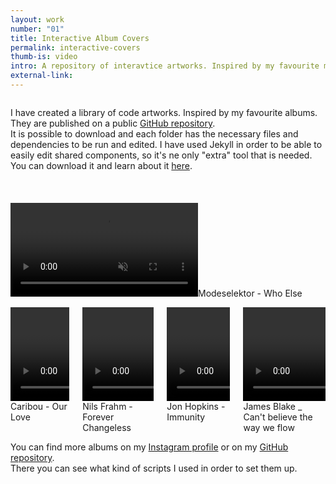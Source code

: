 ```yaml
---
layout: work
number: "01"
title: Interactive Album Covers
permalink: interactive-covers
thumb-is: video
intro: A repository of interavtice artworks. Inspired by my favourite music.
external-link:
---
```


<div markdown="1" class="column is-8 is-offset-2">


I have created a library of code artworks. Inspired by my favourite albums.
They are published on a public <a target="_blank" href="https://github.com/giacomovergnano/interactive-album-covers">GitHub repository</a>.<br> It is possible to download and each folder has the necessary files and dependencies to be run and edited.
I have used Jekyll in order to be able to easily edit shared components, so it's ne only "extra" tool that is needed. You can download it and learn about it <a target="_blank" href="http://jekyllrb.com/">here</a>.
<br><br><br><br>
<video class="video-loaded" muted playsinline autoplay loop>
  <source src="img/01/modes-works.mp4" type="video/mp4">
    <source src="img/01/modes-works.webm" type="video/webm">
</video>Modeselektor - Who Else
</div>

<div class="column is-full">
  <div class="columns is-multiline">
    <div class="column is-half">
      <video class="video-loaded" muted playsinline autoplay loop>
        <source src="img/01/caribou-works.mp4" type="video/mp4">
          <source src="img/01/caribou-works.webm" type="video/webm">
      </video>Caribou - Our Love
    </div>
    <div class="column is-half">
      <video class="video-loaded" muted playsinline autoplay loop>
        <source src="img/01/nils-works.mp4" type="video/mp4">
          <source src="img/01/nils-works.webm" type="video/webm">
      </video>Nils Frahm - Forever Changeless
    </div>
    <div class="column is-half">
      <video class="video-loaded" muted playsinline autoplay loop>
        <source src="img/01/hopkins-works.mp4" type="video/mp4">
          <source src="img/01/hopkins-works.webm" type="video/webm">
      </video>Jon Hopkins - Immunity
    </div>
    <div class="column is-half">
      <video class="video-loaded" muted playsinline autoplay loop>
        <source src="img/01/james-works.mp4" type="video/mp4">
          <source src="img/01/james-works.webm" type="video/webm">
      </video>James Blake _ Can't believe the way we flow
    </div>
  </div>
</div>

<div markdown="1" class="column is-8 is-offset-2">


You can find more albums on my <a target="_blank" href="https://www.instagram.com/give_design/">Instagram profile</a> or on my <a target="_blank" href="https://github.com/giacomovergnano/interactive-album-covers">GitHub repository</a>. <br>
There you can see what kind of scripts I used in order to set them up.

</div>

